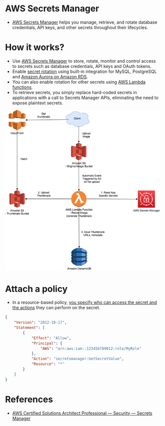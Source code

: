 # AWS Secrets Manager
- [AWS Secrets Manager](https://aws.amazon.com/secrets-manager/) helps you manage, retrieve, and rotate database credentials, API keys, and other secrets throughout their lifecycles.

# How it works?
- Use [AWS Secrets Manager](https://aws.amazon.com/secrets-manager/) to store, rotate, monitor and control access to secrets such as database credentials, API keys and OAuth tokens. 
- Enable [secret rotation](https://docs.aws.amazon.com/secretsmanager/latest/userguide/rotating-secrets.html) using built-in integration for MySQL, PostgreSQL and [Amazon Aurora on Amazon RDS](../../6_DatabaseServices/AmazonRDS). 
- You can also enable rotation for other secrets using [AWS Lambda functions](../../3_ComputeServices/AWSLambda/Readme.md). 
- To retrieve secrets, you simply replace hard-coded secrets in applications with a call to Secrets Manager APIs, eliminating the need to expose plaintext secrets.

![img.png](../../0_AWSDesigns/DesignUploadImageAWSLambdaS3/assets/UploadImage-Lambda.drawio.png)

# Attach a policy
- In a resource-based policy, [you specify who can access the secret and the actions](https://docs.aws.amazon.com/secretsmanager/latest/userguide/auth-and-access_resource-policies.html) they can perform on the secret.

````json
{
    "Version": "2012-10-17",
    "Statement": [
        {
            "Effect": "Allow",
            "Principal": {
                "AWS": "arn:aws:iam::123456789012:role/MyRole"
            },
            "Action": "secretsmanager:GetSecretValue",
            "Resource": "*"
        }
    ]
}
````
# References
- [AWS Certified Solutions Architect Professional — Security — Secrets Manager](https://medium.com/codex/aws-certified-solutions-architect-professional-security-secrets-manager-f39137c72211)